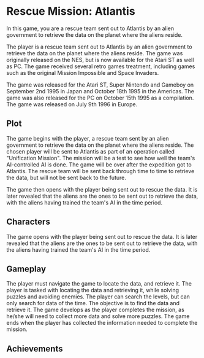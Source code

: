 # Rescue Mission: Atlantis

In this game, you are a rescue team sent out to Atlantis by an alien government to retrieve the data on the planet where the aliens reside.



The player is a rescue team sent out to Atlantis by an alien government to retrieve the data on the planet where the aliens reside. The game was originally released on the NES, but is now available for the Atari ST as well as PC. The game received several retro games treatment, including games such as the original Mission Impossible and Space Invaders.



The game was released for the Atari ST, Super Nintendo and Gameboy on September 2nd 1995 in Japan and October 18th 1995 in the Americas. The game was also released for the PC on October 15th 1995 as a compilation. The game was released on July 9th 1996 in Europe.

## Plot

The game begins with the player, a rescue team sent by an alien government to retrieve the data on the planet where the aliens reside. The chosen player will be sent to Atlantis as part of an operation called "Unification Mission". The mission will be a test to see how well the team's AI-controlled AI is done. The game will be over after the expedition got to Atlantis. The rescue team will be sent back through time to time to retrieve the data, but will not be sent back to the future.



The game then opens with the player being sent out to rescue the data. It is later revealed that the aliens are the ones to be sent out to retrieve the data, with the aliens having trained the team's AI in the time period.

## Characters

The game opens with the player being sent out to rescue the data. It is later revealed that the aliens are the ones to be sent out to retrieve the data, with the aliens having trained the team's AI in the time period.

## Gameplay

The player must navigate the game to locate the data, and retrieve it. The player is tasked with locating the data and retrieving it, while solving puzzles and avoiding enemies. The player can search the levels, but can only search for data of the time. The objective is to find the data and retrieve it. The game develops as the player completes the mission, as he/she will need to collect more data and solve more puzzles. The game ends when the player has collected the information needed to complete the mission.

## Achievements